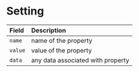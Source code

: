 # Setting

| Field | Description |
| :--- | :--- |
| `name` | name of the property |
| `value` | value of the property |
| `data` | any data associated with property |

